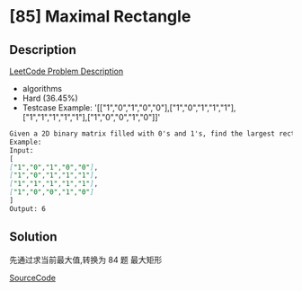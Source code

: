 # [85] Maximal Rectangle

## Description

[LeetCode Problem Description](https://leetcode.com/problems/maximal-rectangle/description/)

* algorithms
* Hard (36.45%)
* Testcase Example:  '[["1","0","1","0","0"],["1","0","1","1","1"],["1","1","1","1","1"],["1","0","0","1","0"]]'

```md
Given a 2D binary matrix filled with 0's and 1's, find the largest rectangle containing only 1's and return its area.
Example:
Input:
[
["1","0","1","0","0"],
["1","0","1","1","1"],
["1","1","1","1","1"],
["1","0","0","1","0"]
]
Output: 6

```

## Solution

先通过求当前最大值,转换为 84 题 最大矩形

[SourceCode](./solution.js)

